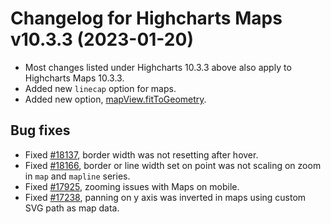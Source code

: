 # Changelog for Highcharts Maps v10.3.3 (2023-01-20)

- Most changes listed under Highcharts 10.3.3 above also apply to Highcharts Maps 10.3.3.
- Added new `linecap` option for maps.
- Added new option, [mapView.fitToGeometry](https://api.highcharts.com/highmaps/mapView.fitToGeometry).

## Bug fixes
- Fixed [#18137](https://github.com/highcharts/highcharts/issues/18137), border width was not resetting after hover.
- Fixed [#18166](https://github.com/highcharts/highcharts/issues/18166), border or line width set on point was not scaling on zoom in `map` and `mapline` series.
- Fixed [#17925](https://github.com/highcharts/highcharts/issues/17925), zooming issues with Maps on mobile.
- Fixed [#17238](https://github.com/highcharts/highcharts/issues/17238), panning on y axis was inverted in maps using custom SVG path as map data.
